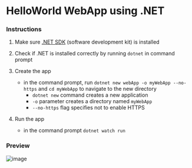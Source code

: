 # HelloWorld WebApp using .NET

### Instructions

1. Make sure [.NET SDK](https://download.visualstudio.microsoft.com/download/pr/8a504918-9508-464d-80c6-4da7f9cc9ac6/f9d6ad00bbd798bafb549101b5b4a4c0/dotnet-sdk-5.0.402-win-x64.exe) (software development kit) is installed

2. Check if .NET is installed correctly by running `dotnet` in command prompt

3. Create the app

   - in the command prompt, run `dotnet new webApp -o myWebApp --no-https` and `cd myWebApp` to navigate to the new directory
     - `dotnet new` command creates a new application
     - `-o` parameter creates a directory named `myWebApp`
     - `--no-https` flag specifies not to enable HTTPS

4. Run the app
   - in the command prompt `dotnet watch run`

### Preview

![image](https://user-images.githubusercontent.com/54101378/138189794-026691e7-00cd-4fff-8ff7-2769725af3f7.png)
